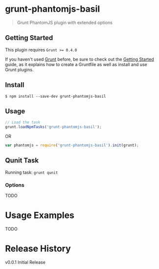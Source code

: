 # grunt-phantomjs-basil
> Grunt PhantomJS plugin with extended options


## Getting Started
This plugin requires ```Grunt >= 0.4.0```

If you haven't used [Grunt](http://gruntjs.com) before, be sure to check out the [Getting Started](http://gruntjs.com/getting-started) guide, as it explains how to create a Gruntfile as well as install and use Grunt plugins.

## Install
```
$ npm install --save-dev grunt-phantomjs-basil
```
## Usage
```javascript
// Load the task
grunt.loadNpmTasks('grunt-phantomjs-basil');

```

OR

```javascript
var phantomjs = require('grunt-phantomjs-basil').init(grunt);
```

## Qunit Task
Running task: ```grunt qunit```

### Options 
TODO

# Usage Examples
TODO

# Release History
v0.0.1 Initial Release
